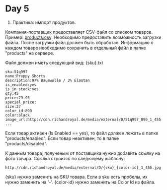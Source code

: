 # Day 5

1. Практика: импорт продуктов.

Компания-поставщик предоставляет CSV-файл со списком товаров. Пример: [products.csv](products.csv).
Необходимо предоставить возможность загрузки файла.
После загрузки файл должен быть обработан. Информацию о каждом товаре необходимо сохранить в отдельный файл в папке "products" на сервере.

Файл должен иметь следующий вид:
{sku}.txt
```
sku:51q997
name:Preppy Shorts
description:97% Baumwolle / 3% Elastan
is_enabled:yes
is_in_stock:yes
qty:45
price:79.95
special_price:
size:27
color_id:890
color:black
image_url:http://cdn.richandroyal.de/media/external/D/51q997_890_1_455.jpg
...
```

Если товар активен (Is Enabled == yes), то файл должен лежать в папке "products/enabled".
Если товар неактивен, то в папке "products/disabled".

К данным товара, полученым от поставщика нужно добавить ссылку на фото товара.
Ссылка строится по следющему шаблону:
```
http://cdn.richandroyal.de/media/external/D/{sku}_{color-id}_1_455.jpg
```
{sku} нужно заменить на SKU товара. Если в sku есть пробелы, их нужно заменить на '-'.
{color-id} нужно заменить на Color Id из файла.
